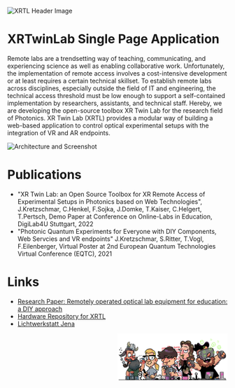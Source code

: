 ![XRTL Header Image](/rmMedia/xrtl_header.jpg "XRTL Header Image")

# XRTwinLab Single Page Application
Remote labs are a trendsetting way of teaching, communicating, and experiencing science as well as enabling collaborative work. Unfortunately, the implementation of remote access involves a cost-intensive development or at least requires a certain technical skillset. To establish remote labs across disciplines, especially outside the field of IT and engineering, the technical access threshold must be low enough to support a self-contained implementation by researchers, assistants, and technical staff. Hereby, we are developing the open-source toolbox XR Twin Lab for the research field of Photonics. XR Twin Lab (XRTL) provides a modular way of building a web-based application to control optical experimental setups with the integration of VR and AR endpoints.

![Architecture and Screenshot](/rmMedia/grafik_gesamt.png "Architecture and Screenshot of SPA")

# Publications
- "XR Twin Lab: an Open Source Toolbox for XR Remote Access of Experimental Setups in Photonics based on Web Technologies", J.Kretzschmar, C.Henkel, F.Sojka, J.Domke, T.Kaiser, C.Helgert, T.Pertsch, Demo Paper at Conference on Online-Labs in Education, DigiLab4U Stuttgart, 2022
- "Photonic Quantum Experiments for Everyone with DIY Components, Web Servcies and VR endpoints" J.Kretzschmar, S.Ritter, T.Vogl, F.Eilenberger, Virtual Poster at 2nd European Quantum Technologies Virtual Conference (EQTC), 2021

# Links
- [Research Paper: Remotely operated optical lab equipment for education: a DIY approach](https://doi.org/10.1117/1.OE.63.7.071414)
- [Hardware Repository for XRTL](https://github.com/Lichtwerkstatt/XRTL_Hardware)  
- [Lichtwerkstatt Jena](http://www.lichtwerkstatt-jena.de)

<p align="right">
<img src="rmMedia/xrtl_team.png" width="50%" />
</p>

